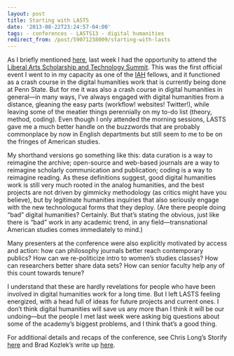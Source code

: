 ```yaml
---
layout: post 
title: Starting with LASTS 
date: '2013-08-22T23:24:57-04:00' 
tags: - conferences - LASTS13 - digital humanities 
redirect_from: /post/59071238009/starting-with-lasts 
---
```


As I briefly mentioned [here](/post/58419455912/apple-applies-for-patent-on-audio-hyperlinking), last week I had the opportunity to attend the [Liberal Arts Scholarship and Technology Summit](http://sites.psu.edu/lasts2013/). This was the first official event I went to in my capacity as one of the [IAH](http://iah.psu.edu/) fellows, and it functioned as a crash course in the digital humanities work that is currently being done at Penn State. But for me it was also a crash course in digital humanities in general—in many ways, I’ve always engaged with digital humanities from a distance, gleaning the easy parts (workflow! websites! Twitter!), while leaving some of the meatier things perennially on my to-do list (theory, method, coding). Even though I only attended the morning sessions, LASTS gave me a much better handle on the buzzwords that are probably commonplace by now in English departments but still seem to me to be on the fringes of American studies.

My shorthand versions go something like this: data curation is a way to reimagine the archive; open-source and web-based journals are a way to reimagine scholarly communication and publication; coding is a way to reimagine reading. As these definitions suggest, good digital humanities work is still very much rooted in the analog humanities, and the best projects are not driven by gimmicky methodology (as critics might have you believe), but by legitimate humanities inquiries that also seriously engage with the new technologucal forms that they deploy. (Are there people doing “bad” digital humanities? Certainly. But that’s stating the obvious, just like there is “bad” work in any academic trend, in any field—transnational American studies comes immediately to mind.)

Many presenters at the conference were also explicitly motivated by access and action: how can philosophy journals better reach contemporary publics? How can we re-politicize intro to women’s studies classes? How can researchers better share data sets? How can senior faculty help any of this count towards tenure?

I understand that these are hardly revelations for people who have been involved in digital humanities work for a long time. But I left LASTS feeling energized, with a head full of ideas for future projects and current ones. I don’t think digital humanities will save us any more than I think it will be our undoing—but the people I met last week were asking big questions about some of the academy’s biggest problems, and I think that’s a good thing.

For additional details and recaps of the conference, see Chris Long’s Storify [here](http://storify.com/cplong11/liberal-arts-scholarship-and-technology-summit) and Brad Kozlek’s write up [here](http://bradkozlek.com/2013/08/liberal-arts-scholarship-and-technology-summit/).

